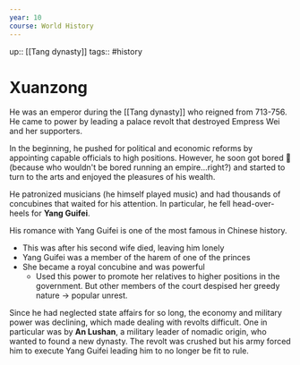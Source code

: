 ```yaml
---
year: 10
course: World History
---
```

up:: [[Tang dynasty]]
tags:: #history 

# Xuanzong

He was an emperor during the [[Tang dynasty]] who reigned from 713-756. He came to power by leading a palace revolt that destroyed Empress Wei and her supporters.

In the beginning, he pushed for political and economic reforms by appointing capable officials to high positions. However, he soon got bored 🥱 (because who wouldn't be bored running an empire...right?) and started to turn to the arts and enjoyed the pleasures of his wealth.

He patronized musicians (he himself played music) and had thousands of concubines that waited for his attention. In particular, he fell head-over-heels for **Yang Guifei**.

His romance with Yang Guifei is one of the most famous in Chinese history.
- This was after his second wife died, leaving him lonely
- Yang Guifei was a member of the harem of one of the princes
- She became a royal concubine and was powerful
	- Used this power to promote her relatives to higher positions in the government. But other members of the court despised her greedy nature -> popular unrest.

Since he had neglected state affairs for so long, the economy and military power was declining, which made dealing with revolts difficult. 
One in particular was by **An Lushan**, a military leader of nomadic origin, who wanted to found a new dynasty. The revolt was crushed but his army forced him to execute Yang Guifei leading him to no longer be fit to rule.

